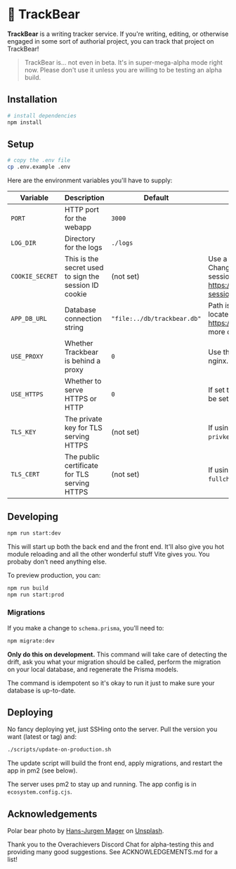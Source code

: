 # 🐻 TrackBear

**TrackBear** is a writing tracker service. If you're writing, editing, or otherwise engaged in some sort of authorial project, you can track that project on TrackBear!

> TrackBear is... not even in beta. It's in super-mega-alpha mode right now. Please don't use it unless you are willing to be testing an alpha build.

## Installation

```sh
# install dependencies
npm install
```

## Setup

```sh
# copy the .env file
cp .env.example .env
```

Here are the environment variables you'll have to supply:

| Variable | Description | Default | Notes |
| --- | --- | --- | --- |
| `PORT` | HTTP port for the webapp | `3000` | |
| `LOG_DIR` | Directory for the logs | `./logs` | |
| `COOKIE_SECRET` | This is the secret used to sign the session ID cookie | (not set) | Use a random string of characters for this. Changing this will invalidate existing sessions. See https://www.npmjs.com/package/express-session#secret for more details. |
| `APP_DB_URL` | Database connection string | `"file:../db/trackbear.db"` | Path is relative to the prisma.schema file, located in prisma/. See https://pris.ly/d/connection-strings for more details. |
| `USE_PROXY` | Whether Trackbear is behind a proxy | `0` | Use this if Trackbear is behind a proxy like nginx. |
| `USE_HTTPS` | Whether to serve HTTPS or HTTP | `0` | If set to `1`, `TLS_KEY` and `TLS_CERT` must also be set. |
| `TLS_KEY` | The private key for TLS serving HTTPS | (not set) | If using Let's Encrypt, this is the `privkey.pem` file. |
| `TLS_CERT` | The public certificate for TLS serving HTTPS | (not set) | If using Let's Encrypt, this is the `fullchain.pem` file. |


## Developing

```sh
npm run start:dev
```

This will start up both the back end and the front end. It'll also give you hot module reloading and all the other wonderful stuff Vite gives you. You probaby don't need anything else.

To preview production, you can:

```sh
npm run build
npm run start:prod
```

### Migrations

If you make a change to `schema.prisma`, you'll need to:

```sh
npm migrate:dev
```

**Only do this on development.** This command will take care of detecting the drift, ask you what your migration should be called, perform the migration on your local database, and regenerate the Prisma models.

The command is idempotent so it's okay to run it just to make sure your database is up-to-date.

## Deploying

No fancy deploying yet, just SSHing onto the server. Pull the version you want (latest or tag) and:

```sh
./scripts/update-on-production.sh
```

The update script will build the front end, apply migrations, and restart the app in pm2 (see below).

The server uses pm2 to stay up and running. The app config is in `ecosystem.config.cjs`.

## Acknowledgements

Polar bear photo by <a href="https://unsplash.com/@hansjurgen007?utm_content=creditCopyText&utm_medium=referral&utm_source=unsplash">Hans-Jurgen Mager</a> on <a href="https://unsplash.com/photos/polar-bear-on-snow-covered-ground-during-daytime-qQWV91TTBrE?utm_content=creditCopyText&utm_medium=referral&utm_source=unsplash">Unsplash</a>.

Thank you to the Overachievers Discord Chat for alpha-testing this and providing many good suggestions. See ACKNOWLEDGEMENTS.md for a list!
